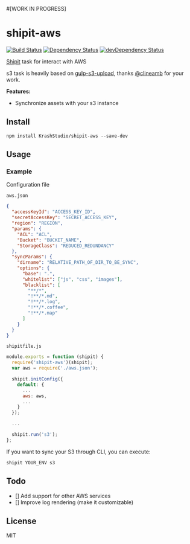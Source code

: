 #[WORK IN PROGRESS]

# shipit-aws

[![Build Status](https://travis-ci.org/KrashStudio/shipit-aws.svg?branch=master)](https://travis-ci.org/KrashStudio/shipit-aws)
[![Dependency Status](https://david-dm.org/KrashStudio/shipit-aws.svg?theme=shields.io)](https://david-dm.org/KrashStudio/shipit-aws)
[![devDependency Status](https://david-dm.org/KrashStudio/shipit-aws/dev-status.svg?theme=shields.io)](https://david-dm.org/KrashStudio/shipit-aws#info=devDependencies)

[Shipit](https://github.com/shipitjs/shipit) task for interact with AWS

s3 task is heavily based on [gulp-s3-upload](https://github.com/clineamb/gulp-s3-upload), thanks [@clineamb](https://github.com/clineamb/) for your work.

**Features:**

- Synchronize assets with your s3 instance

## Install

```
npm install KrashStudio/shipit-aws --save-dev
```

## Usage

### Example

Configuration file

`aws.json`
```json
{
  "accessKeyId": "ACCESS_KEY_ID",
  "secretAccessKey": "SECRET_ACCESS_KEY",
  "region": "REGION",
  "params": {
    "ACL": "ACL",
    "Bucket": "BUCKET_NAME",
    "StorageClass": "REDUCED_REDUNDANCY"
  },
  "syncParams": {
    "dirname": "RELATIVE_PATH_OF_DIR_TO_BE_SYNC",
    "options": {
      "base": ".",
      "whitelist": ["js", "css", "images"],
      "blacklist": [
        "**/*",
        "!**/*.md",
        "!**/*.log",
        "!**/*.coffee",
        "!**/*.map"
      ]
    }
  }
}
```

`shipitfile.js`
```js
module.exports = function (shipit) {
  require('shipit-aws')(shipit);
  var aws = require('./aws.json');

  shipit.initConfig({
    default: {
      ...
      aws: aws,
      ...
    }
  });

  ...

  shipit.run('s3');
};
```

If you want to sync your S3 through CLI, you can execute:

`shipit YOUR_ENV s3`

## Todo

- [] Add support for other AWS services
- [] Improve log rendering (make it customizable)

## License

MIT
